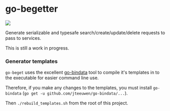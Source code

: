 # go-begetter

[![](https://godoc.org/github.com/brianstarke/go-beget?status.svg)](http://godoc.org/github.com/brianstarke/go-beget)

Generate serializable and typesafe search/create/update/delete requests to pass to services.

This is still a work in progress.

### Generator templates

`go-beget` uses the excellent [go-bindata](https://github.com/jteeuwen/go-bindata) tool to compile it's templates in to the executable for easier command line use.  

Therefore, if you make any changes to the templates, you must install `go-bindata` (`go get -u github.com/jteeuwen/go-bindata/...`).

Then `./rebuild_templates.sh` from the root of this project.
